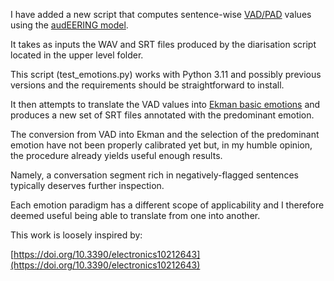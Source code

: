 I have added a new script that computes sentence-wise  [VAD/PAD](https://en.wikipedia.org/wiki/PAD_emotional_state_model) values using the [audEERING model](https://huggingface.co/audeering/wav2vec2-large-robust-12-ft-emotion-msp-dim). 

It takes as inputs the WAV and SRT files produced by the diarisation script located in the upper level folder. 

This script (test_emotions.py) works with Python 3.11 and possibly previous versions and the requirements should be straightforward to install.

It then attempts to translate the VAD values into [Ekman basic emotions](https://www.paulekman.com/universal-emotions/) and produces a new set of SRT files annotated with the predominant emotion.

The conversion from VAD into Ekman and the selection of the predominant emotion have not been properly calibrated yet but, in my humble opinion, the procedure already yields useful enough results.

Namely, a conversation segment rich in negatively-flagged sentences typically deserves further inspection.

Each emotion paradigm has a different scope of applicability and I therefore deemed useful being able to translate from one into another.

This work is loosely inspired by:

[https://doi.org/10.3390/electronics10212643](https://doi.org/10.3390/electronics10212643)
